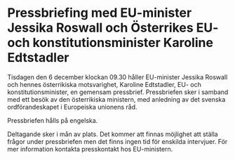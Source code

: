 # Pressbriefing med EU-minister Jessika Roswall och Österrikes EU- och konstitutionsminister Karoline Edtstadler

Tisdagen den 6 december klockan 09.30 håller EU-minister Jessika Roswall och hennes österrikiska motsvarighet, Karoline Edtstadler, EU- och konstitutionsminister, en gemensam pressbrief. Pressbriefen sker i samband med ett besök av den österrikiska ministern, med anledning av det svenska ordförandeskapet i Europeiska unionens råd.

Pressbriefen hålls på engelska.

Deltagande sker i mån av plats. Det kommer att finnas möjlighet att ställa frågor under pressbriefen men det finns ingen tid för enskilda intervjuer. För mer information kontakta presskontakt hos EU-ministern.
